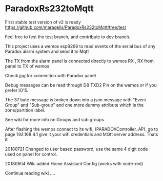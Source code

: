 # ParadoxRs232toMqtt
First stable test version of v2 is ready https://github.com/maragelis/ParadoxRs232toMqtt/tree/test

Feel free to test the test branch, and contribute to dev branch.



This project uses a wemos esp8266 to read events of the serial bus of any Paradox alarm system and send it to Mqtt

The TX from the alarm panel is connected directly to wemos RX , RX from panel to TX of wemos

Check jpg for connection with Paradox panel 
     
  Debug messages can be read through D8 TXD2 Pin on the wemos or if you prefer IO15.
        
        
The 37 byte message is broken down into a json message with "Event Group" and "Sub-group" 
and one more dummy attribute which is the zone/partition label.

See wiki for more info on Groups and sub groups 

After flashing the wemos connect to its wifi, (PARADOXController_AP), go to page 192.168.4.1 give it your wifi credentials and MQtt server address. Thats it  


20180721 Changed to user based password, use the same 4 digit code used on panel for control. 

20180804 Wiki added Home Assistant Config (works with node-red) 


Continue reading wiki ....
